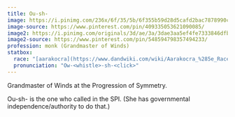 ```yaml
---
title: Ou-sh-
image: https://i.pinimg.com/236x/6f/35/5b/6f355b59d28d5cafd2bac7878990ceb6--bird-people-monster-design.jpg
image-source: https://www.pinterest.com/pin/409335053621090085/
image2: https://i.pinimg.com/originals/3d/ae/3a/3dae3aa5ef4fe7333846dfbb98af0d7f.jpg
image2-source: https://www.pinterest.com/pin/548594798357494233/
profession: monk (Grandmaster of Winds)
statbox:
  race: "[aarakocra](https://www.dandwiki.com/wiki/Aarakocra_%285e_Race_Variant%29)"
  pronunciation: "Ow-<whistle>-sh-<click>"
---
```


Grandmaster of Winds at the Progression of Symmetry.

Ou-sh- is the one who called in the SPI. (She has governmental independence/authority to do that.)

